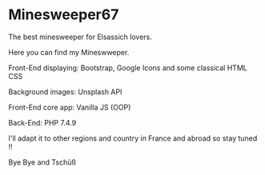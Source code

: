 # Minesweeper67
The best minesweeper for Elsassich lovers.

Here you can find my Mineswweper.

Front-End displaying: Bootstrap, Google Icons and some classical HTML CSS 

Background images: Unsplash API

Front-End core app: Vanilla JS (OOP)  
             
Back-End:    PHP 7.4.9

I'll adapt it to other regions and country in France and abroad so stay tuned !!

Bye Bye and Tschüß
